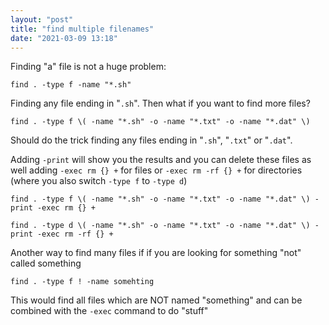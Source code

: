 ```yaml
---
layout: "post"
title: "find multiple filenames"
date: "2021-03-09 13:18"
---
```

Finding "a" file is not a huge problem:

```
find . -type f -name "*.sh"
```

Finding any file ending in "`.sh`". Then what if you want to find more files?

```
find . -type f \( -name "*.sh" -o -name "*.txt" -o -name "*.dat" \)
```

Should do the trick finding any files ending in "`.sh`", "`.txt`" or "`.dat`".

Adding `-print` will show you the results and you can delete these files as well adding `-exec rm {} +` for files or `-exec rm -rf {} +` for directories (where you also switch `-type f` to `-type d`)

  ```
  find . -type f \( -name "*.sh" -o -name "*.txt" -o -name "*.dat" \) -print -exec rm {} +

  find . -type d \( -name "*.sh" -o -name "*.txt" -o -name "*.dat" \) -print -exec rm -rf {} +
  ```

Another way to find many files if if you are looking for something "not" called something

```
find . -type f ! -name somehting
```

This would find all files which are NOT named "something" and can be combined with the `-exec` command to do "stuff"
